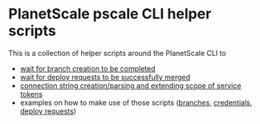# PlanetScale pscale CLI helper scripts

This is a collection of helper scripts around the PlanetScale CLI to
* [wait for branch creation to be completed](wait-for-branch-readiness.sh)
* [wait for deploy requests to be successfully merged](wait-for-deploy-request-merged.sh)
* [connection string creation/parsing and extending scope of service tokens](create-database.sh)
* examples on how to make use of those scripts ([branches](add-operation-column-and-index.sh), [credentials](create-database.sh), [deploy requests](merge-latest-open-deploy-request.sh))
